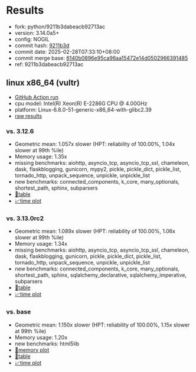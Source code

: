 # Results

- fork: python/9211b3dabeacb92713ac
- version: 3.14.0a5+
- config: NOGIL
- commit hash: [9211b3d](https://github.com/python/cpython/commit/9211b3d)
- commit date: 2025-02-28T07:33:10+08:00
- commit merge base: [6140b0896e95ca96aa15472e14d0502966391485](https://github.com/python/cpython/commit/6140b0896e95ca96aa15472e14d0502966391485)
- ref: 9211b3dabeacb92713ac

## linux x86_64 (vultr)

- [GitHub Action run](https://github.com/facebookexperimental/free-threading-benchmarking/actions/runs/13578567493)
- cpu model: Intel(R) Xeon(R) E-2286G CPU @ 4.00GHz
- platform: Linux-6.8.0-51-generic-x86_64-with-glibc2.39
- [raw results](bm-20250228-vultr-x86_64-python-9211b3dabeacb92713ac-3.14.0a5%2B-9211b3d.json)

### vs. 3.12.6

- Geometric mean: 1.057x slower (HPT: reliability of 100.00%, 1.04x slower at 99th %ile)
- Memory usage: 1.35x
- missing benchmarks: aiohttp, asyncio_tcp, asyncio_tcp_ssl, chameleon, dask, flaskblogging, gunicorn, mypy2, pickle, pickle_dict, pickle_list, tornado_http, unpack_sequence, unpickle, unpickle_list
- new benchmarks: connected_components, k_core, many_optionals, shortest_path, sphinx, subparsers
- [📄table](bm-20250228-vultr-x86_64-python-9211b3dabeacb92713ac-3.14.0a5%2B-9211b3d-vs-3.12.6.md)
- [📈time plot](bm-20250228-vultr-x86_64-python-9211b3dabeacb92713ac-3.14.0a5%2B-9211b3d-vs-3.12.6.svg)

### vs. 3.13.0rc2

- Geometric mean: 1.089x slower (HPT: reliability of 100.00%, 1.06x slower at 99th %ile)
- Memory usage: 1.34x
- missing benchmarks: aiohttp, asyncio_tcp, asyncio_tcp_ssl, chameleon, dask, flaskblogging, gunicorn, pickle, pickle_dict, pickle_list, tornado_http, unpack_sequence, unpickle, unpickle_list
- new benchmarks: connected_components, k_core, many_optionals, shortest_path, sphinx, sqlalchemy_declarative, sqlalchemy_imperative, subparsers
- [📄table](bm-20250228-vultr-x86_64-python-9211b3dabeacb92713ac-3.14.0a5%2B-9211b3d-vs-3.13.0rc2.md)
- [📈time plot](bm-20250228-vultr-x86_64-python-9211b3dabeacb92713ac-3.14.0a5%2B-9211b3d-vs-3.13.0rc2.svg)

### vs. base

- Geometric mean: 1.150x slower (HPT: reliability of 100.00%, 1.15x slower at 99th %ile)
- Memory usage: 1.20x
- new benchmarks: html5lib
- [🧠memory plot](bm-20250228-vultr-x86_64-python-9211b3dabeacb92713ac-3.14.0a5%2B-9211b3d-vs-base-mem.svg)
- [📄table](bm-20250228-vultr-x86_64-python-9211b3dabeacb92713ac-3.14.0a5%2B-9211b3d-vs-base.md)
- [📈time plot](bm-20250228-vultr-x86_64-python-9211b3dabeacb92713ac-3.14.0a5%2B-9211b3d-vs-base.svg)

